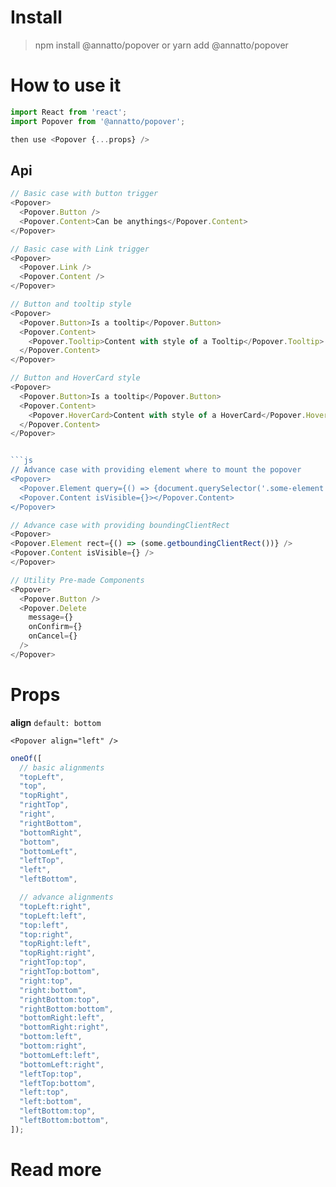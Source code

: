 # Install

> npm install @annatto/popover
> or
> yarn add @annatto/popover

# How to use it

```js
import React from 'react';
import Popover from '@annatto/popover';

then use <Popover {...props} />
```

## Api

```js
// Basic case with button trigger
<Popover>
  <Popover.Button />
  <Popover.Content>Can be anythings</Popover.Content>
</Popover>
```

```js
// Basic case with Link trigger
<Popover>
  <Popover.Link />
  <Popover.Content />
</Popover>
```

```js
// Button and tooltip style
<Popover>
  <Popover.Button>Is a tooltip</Popover.Button>
  <Popover.Content>
    <Popover.Tooltip>Content with style of a Tooltip</Popover.Tooltip>
  </Popover.Content>
</Popover>
```

````js
// Button and HoverCard style
<Popover>
  <Popover.Button>Is a tooltip</Popover.Button>
  <Popover.Content>
    <Popover.HoverCard>Content with style of a HoverCard</Popover.HoverCard>
  </Popover.Content>
</Popover>


```js
// Advance case with providing element where to mount the popover
<Popover>
  <Popover.Element query={() => {document.querySelector('.some-element')}} />
  <Popover.Content isVisible={}></Popover.Content>
</Popover>
````

```js
// Advance case with providing boundingClientRect
<Popover>
<Popover.Element rect={() => (some.getboundingClientRect())} />
<Popover.Content isVisible={} />
</Popover>
```

```js
// Utility Pre-made Components
<Popover>
  <Popover.Button />
  <Popover.Delete
    message={}
    onConfirm={}
    onCancel={}
  />
</Popover>
```

# Props

_<Popover />_

**align** `default: bottom`

`<Popover align="left" />`

```js
oneOf([
  // basic alignments
  "topLeft",
  "top",
  "topRight",
  "rightTop",
  "right",
  "rightBottom",
  "bottomRight",
  "bottom",
  "bottomLeft",
  "leftTop",
  "left",
  "leftBottom",

  // advance alignments
  "topLeft:right",
  "topLeft:left",
  "top:left",
  "top:right",
  "topRight:left",
  "topRight:right",
  "rightTop:top",
  "rightTop:bottom",
  "right:top",
  "right:bottom",
  "rightBottom:top",
  "rightBottom:bottom",
  "bottomRight:left",
  "bottomRight:right",
  "bottom:left",
  "bottom:right",
  "bottomLeft:left",
  "bottomLeft:right",
  "leftTop:top",
  "leftTop:bottom",
  "left:top",
  "left:bottom",
  "leftBottom:top",
  "leftBottom:bottom",
]);
```

# Read more

[documentation]: https://design.annato.com/@annatto/popover
